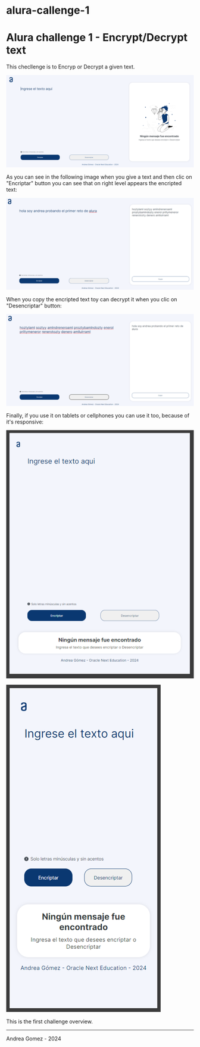 # alura-callenge-1
<h1>Alura challenge 1 - Encrypt/Decrypt text</h1>

This checllenge is to Encryp or Decrypt a given text.

![alt text](./readme-img/image-1.png)

As you can see in the following image when you give a text and then clic on "Encriptar" button you can see that on right level appears the encripted text:

![alt text](./readme-img/image-2.png)

When you copy the encripted text toy can decrypt it when you clic on "Desencriptar" button:

![alt text](./readme-img/image-3.png)

Finally, if you use it on tablets or cellphones you can use it too, because of it's responsive:

![alt text](./readme-img/image-4.png)

![alt text](./readme-img/image-5.png)


This is the first challenge overview.

<hr>

Andrea Gomez - 2024